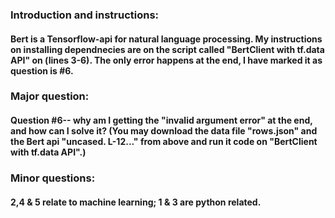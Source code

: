 ### Introduction and instructions: 
####    Bert is a Tensorflow-api for natural language processing. My instructions on installing dependnecies are on the script called "BertClient with tf.data API" on (lines 3-6). The  only error happens at the end, I have marked it as question is #6.


### Major question: 
####    Question #6-- why am I getting the "invalid argument error" at the end, and how can I solve it? (You may download the data file  "rows.json" and the Bert api "uncased. L-12..." from above and run it code on "BertClient with tf.data API".)


### Minor questions:
####    2,4 & 5 relate to machine learning; 1 & 3  are python related.
